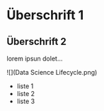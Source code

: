 # Überschrift 1
## Überschrift 2

lorem ipsun dolet...

![](Data Science Lifecycle.png)






- liste 1
- liste 2
- liste 3
